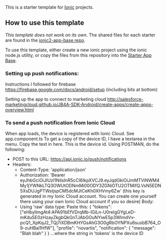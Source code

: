 This is a starter template for [Ionic](http://ionicframework.com/docs/) projects.

## How to use this template

*This template does not work on its own*. The shared files for each starter are found in the [ionic2-app-base repo](https://github.com/ionic-team/ionic2-app-base).

To use this template, either create a new ionic project using the ionic node.js utility, or copy the files from this repository into the [Starter App Base](https://github.com/ionic-team/ionic2-app-base).

### Setting up push notifications:
Instructions I followed for firebase
https://firebase.google.com/docs/android/setup (including bits at bottom)

Setting up the app to connect to marketing cloud
http://salesforce-marketingcloud.github.io/JB4A-SDK-Android/create-apps/create-apps-overview.html

### To send a push notification from Ionic Cloud
When app loads, the device is registered with Ionic Cloud. See app.component.ts
To get a copy of the device ID, I have a textarea in the menu. Copy the text in here. This is the device id.
Using POSTMAN, do the following:
- POST to this URL: https://api.ionic.io/push/notifications
- Headers:
    - Content-Type: 'application/json'
    - Authorization: 'Bearer eyJhbGciOiJIUzI1NiIsInR5cCI6IkpXVCJ9.eyJqdGkiOiJmMTViNWM4My1jYWNkLTQ3OWUtODNmMi00ODY3ZGNiOTU2OTMifQ.VsN5EDN5XsDUJgPTWsIjspCM5dcMJtCeKh0XHVmy6Zw'
    (this key is generated in my Ionic Cloud account. You can create one yourself there using your own Ionic Cloud account if you so desire)
Body:
    - Using 'raw' data type: Paste this:
        {
            "tokens": ["eHbyllmgAt4:APA91bEfVDrqMb-lGiLn-U0reIgGYgLeD-mKduSE0zHzayZkgbQkGnTJAbGOuNYiwE5p3WImdVv-pcQ1_XpKqJ2_TQj7iXDBmKHYGsAhG3O0gRbOYNPXu6susbB764_O9-zuHBal1HfW"],
            "profile": "novartis",
            "notification": {
                "message": "Blah blah"
            }
        }
    ...where the string in 'tokens' is the device ID

